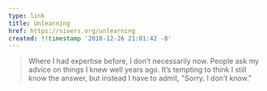```yaml
---
type: link
title: Unlearning
href: https://sivers.org/unlearning
created: !!timestamp '2018-12-26 21:01:42 -8'
---
```

> Where I had expertise before, I don’t necessarily now. People ask my advice on things I knew well years ago. It’s tempting to think I still know the answer, but instead I have to admit, "Sorry. I don’t know."
